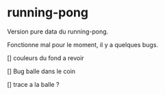 # running-pong
Version pure data du running-pong. 

Fonctionne mal pour le moment, il y a quelques bugs.

[] couleurs du fond a revoir

[] Bug balle dans le coin

[] trace a la balle ?

